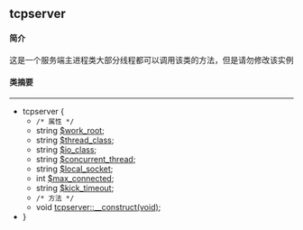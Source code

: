 ## tcpserver
#### 简介
<pre>
这是一个服务端主进程类大部分线程都可以调用该类的方法，但是请勿修改该实例化后的属性值（可以多线程读）
</pre>
#### 类摘要
-------------------
* tcpserver {
  - `/* 属性 */`
  - string [$work_root](https://github.com/codedk47/hpc/bolb/master/tcpserver.md);
  - string [$thread_class](https://github.com/codedk47/hpc/bolb/master/tcpserver.md);
  - string [$io_class](https://github.com/codedk47/hpc/bolb/master/tcpserver.md);
  - string [$concurrent_thread](https://github.com/codedk47/hpc/bolb/master/tcpserver.md);
  - string [$local_socket](https://github.com/codedk47/hpc/bolb/master/tcpserver.md);
  - int [$max_connected](https://github.com/codedk47/hpc/bolb/master/tcpserver.md);
  - string [$kick_timeout](https://github.com/codedk47/hpc/bolb/master/tcpserver.md);
  - `/* 方法 */`
  - void [tcpserver::__construct(void)](https://github.com/codedk47/hpc/bolb/master/tcpserver.md);
* }

